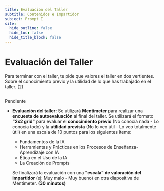 ```yaml
---
title: Evaluación del Taller
subtitle: Contenidos e Impartidor
subject: Prompt I
site:
  hide_outline: false
  hide_toc: false
  hide_title_block: false
---
```


# Evaluación del Taller
Para terminar con el taller, te pide que valores el taller en dos vertientes. Sobre el conocimiento previo y la utilidad de lo que has trabajado en el taller. (2)
## 
Pendiente
* **Evaluación del taller:**  Se utilizará **Mentimeter** para realizar una **encuesta de autoevaluación** al final del taller.  Se utilizará el formato **"2x2 grid"** para evaluar el **conocimiento previo** (No conocía nada - Lo conocía todo) y la **utilidad prevista** (No lo veo útil - Lo veo totalmente útil) en una escala de 10 puntos para los siguientes ítems:

    * Fundamentos de la IA
    * Herramientas y Prácticas en los Procesos de Enseñanza-Aprendizaje con IA
    * Ética en el Uso de la IA
    * La Creación de Prompts

    Se finalizará la evaluación con una **"escala" de valoración del impartidor** (ej:  Muy malo - Muy bueno) en otra diapositiva de Mentimeter.  **(30 minutos)**